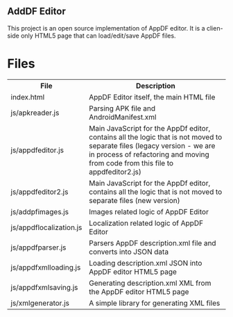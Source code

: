 AddDF Editor
-------------

This project is an open source implementation of AppDF editor. It is a clien-side only HTML5 page that can load/edit/save AppDF files.

Files
=====
<table>
  <tr>
    <th>File</th>
    <th>Description</th>
  </tr>
  <tr>
    <td>index.html</td>
    <td>AppDF Editor itself, the main HTML file</td>
  </tr>
  <tr>
    <td>js/apkreader.js</td>
    <td>Parsing APK file and AndroidManifest.xml</td>
  </tr>
  <tr>
    <td>js/appdfeditor.js</td>
    <td>Main JavaScript for the AppDf editor, contains all the logic that is not moved to separate files (legacy version - we are in process of refactoring and moving from code from this file to appdfeditor2.js)</td>
  </tr>
  <tr>
    <td>js/appdfeditor2.js</td>
    <td>Main JavaScript for the AppDf editor, contains all the logic that is not moved to separate files (new version)</td>
  </tr>
  <tr>
    <td>js/addpfimages.js</td>
    <td>Images related logic of AppDF Editor</td>
  </tr>
  <tr>
    <td>js/appdflocalization.js</td>
    <td>Localization related logic of AppDF Editor</td>
  </tr>
  <tr>
    <td>js/appdfparser.js</td>
    <td>Parsers AppDF description.xml file and converts into JSON data</td>
  </tr>
  <tr>
    <td>js/appdfxmlloading.js</td>
    <td>Loading description.xml JSON into AppDF editor HTML5 page</td>
  </tr>
  <tr>
    <td>js/appdfxmlsaving.js</td>
    <td>Generating description.xml XML from the AppDF editor HTML5 page</td>
  </tr>
  <tr>
    <td>js/xmlgenerator.js</td>
    <td>A simple library for generating XML files</td>
  </tr>
</table>
